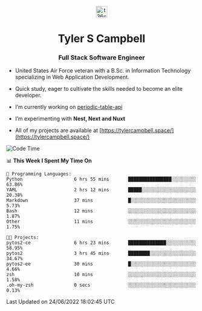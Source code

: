<p align="center">
<a href="https://www.linkedin.com/in/t36campbell" target="blank"><img align="center" src="https://ik.imagekit.io/t36campbell/Portfolio/linkedin.png.original_m8bbGgPh6.png" alt="t36campbell" height="30" width="30" /></a>
</p>
<h1 align="center">Tyler S Campbell</h1>
<h3 align="center">Full Stack Software Engineer</h3>

* United States Air Force veteran with a B.Sc. in Information Technology specializing in Web Application Development. 

* Quick study, eager to cultivate the skills needed to become an elite developer.

* I’m currently working on [periodic-table-api](https://github.com/t36campbell/periodic-table-api)

* I’m experimenting with **Nest, Next and Nuxt**

* All of my projects are available at [https://tylercampbell.space/](https://tylercampbell.space/)

<!--START_SECTION:waka-->
![Code Time](http://img.shields.io/badge/Code%20Time-1%2C670%20hrs%2032%20mins-blue)

📊 **This Week I Spent My Time On** 

```text
💬 Programming Languages: 
Python                   6 hrs 55 mins       ████████████████░░░░░░░░░   63.86% 
YAML                     2 hrs 12 mins       █████░░░░░░░░░░░░░░░░░░░░   20.38% 
Markdown                 37 mins             █░░░░░░░░░░░░░░░░░░░░░░░░   5.73% 
Bash                     12 mins             ░░░░░░░░░░░░░░░░░░░░░░░░░   1.87% 
Other                    11 mins             ░░░░░░░░░░░░░░░░░░░░░░░░░   1.75%

🐱‍💻 Projects: 
pytos2-ce                6 hrs 23 mins       ██████████████░░░░░░░░░░░   58.95% 
pytos2                   3 hrs 45 mins       ████████░░░░░░░░░░░░░░░░░   34.67% 
pytos2-ee                30 mins             █░░░░░░░░░░░░░░░░░░░░░░░░   4.66% 
zsh                      10 mins             ░░░░░░░░░░░░░░░░░░░░░░░░░   1.58% 
.oh-my-zsh               0 secs              ░░░░░░░░░░░░░░░░░░░░░░░░░   0.13%

```


 Last Updated on 24/06/2022 18:02:45 UTC
<!--END_SECTION:waka-->
